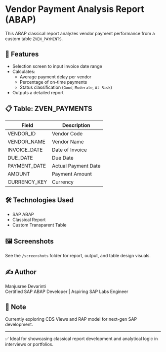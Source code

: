 # Vendor Payment Analysis Report (ABAP)

This ABAP classical report analyzes vendor payment performance from a custom table `ZVEN_PAYMENTS`.

## 📌 Features
- Selection screen to input invoice date range
- Calculates:
  - Average payment delay per vendor
  - Percentage of on-time payments
  - Status classification (`Good`, `Moderate`, `At Risk`)
- Outputs a detailed report

## 📋 Table: ZVEN_PAYMENTS

| Field         | Description           |
|---------------|------------------------|
| VENDOR_ID     | Vendor Code           |
| VENDOR_NAME   | Vendor Name           |
| INVOICE_DATE  | Date of Invoice       |
| DUE_DATE      | Due Date              |
| PAYMENT_DATE  | Actual Payment Date   |
| AMOUNT        | Payment Amount        |
| CURRENCY_KEY  | Currency              |

## 🛠 Technologies Used
- SAP ABAP
- Classical Report
- Custom Transparent Table

## 🖼 Screenshots
See the `/screenshots` folder for report, output, and table design visuals.

## ✍️ Author
Manjusree Devarinti  
Certified SAP ABAP Developer | Aspiring SAP Labs Engineer

## 🚀 Note
Currently exploring CDS Views and RAP model for next-gen SAP development.

---

✅ Ideal for showcasing classical report development and analytical logic in interviews or portfolios.
